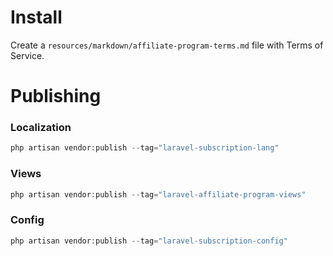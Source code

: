 # Install
Create a ```resources/markdown/affiliate-program-terms.md``` file with Terms of Service.

# Publishing
### Localization
```php
php artisan vendor:publish --tag="laravel-subscription-lang"
```

### Views
```php
php artisan vendor:publish --tag="laravel-affiliate-program-views"
```

### Config
```php
php artisan vendor:publish --tag="laravel-subscription-config"
```